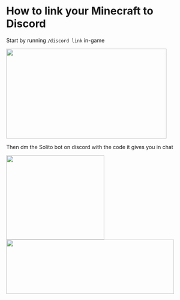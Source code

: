 # How to link your Minecraft to Discord

Start by running `/discord link` in-game

<img src="https://github.com/bart7782/Solito-docs/blob/main/Media/discordcommand.gif" width="427" height="240" />



Then dm the Solito bot on discord with the code it gives you in chat


<img src="https://github.com/bart7782/Solito-docs/blob/main/Media/solitobot.gif" width="261" height="225" />
<img src="https://github.com/bart7782/Solito-docs/blob/main/Media/Code.png" width="447" height="145" />
